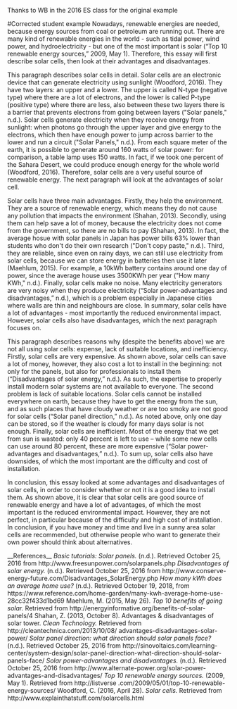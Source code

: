 Thanks to WB in the 2016 ES class for the original example

#Corrected student example 
<example>
Nowadays, renewable energies are needed, because energy sources from coal or petroleum are running out. There are many kind of renewable energies in the world - such as tidal power, wind power, and hydroelectricity - but one of the most important is solar (“Top 10 renewable energy sources,” 2009, May 1). Therefore, this essay will first describe solar cells, then look at their advantages and disadvantages.

This paragraph describes solar cells in detail. Solar cells are an electronic device that can generate electricity using sunlight (Woodford, 2016). They have two layers: an upper and a lower. The upper is called N-type (negative type) where there are a lot of electrons, and the lower is called P-type (positive type) where there are less, also between these two layers there is a barrier that prevents electrons from going between layers ("Solar panels," n.d.). Solar cells generate electricity when they receive energy from sunlight: when photons go through the upper layer and give energy to the electrons, which then have enough power to jump across barrier to the lower and run a circuit ("Solar Panels," n.d.). From each square meter of the earth, it is possible to generate around 160 watts of solar power: for comparison, a table lamp uses 150 watts. In fact, if we took one percent of the Sahara Desert, we could produce enough energy for the whole world (Woodford, 2016). Therefore, solar cells are a very useful source of renewable energy. The next paragraph will look at the advantages of solar cell.

Solar cells have three main advantages. Firstly, they help the environment. They are a source of renewable energy, which means they do not cause any pollution that impacts the environment (Shahan, 2013). Secondly, using them can help save a lot of money, because the electricity does not come from the government, so there are no bills to pay (Shahan, 2013). In fact, the average hosue with solar panels in Japan has power bills 63% lower than students who don't do their own research ("Don't copy paste," n.d.). Third, they are reliable, since even on rainy days, we can still use electricity from solar cells, because we can store energy in batteries then use it later (Maehlum, 2015). For example, a 10kWh battery contains around one day of power, since the average house uses 3500KWh per year ("How many KWh," n.d.). Finally, solar cells make no noise. Many electricity generators are very noisy when they produce electricity (“Solar power-advantages and disadvantages,” n.d.), which is a problem especially in Japanese cities where walls are thin and neighbours are close. In summary, solar cells have a lot of advantages - most importantly the reduced environmental impact. However, solar cells also have disadvantages, which the next paragraph focuses on. 

This paragraph describes reasons why (despite the benefits above) we are not all using solar cells: expense, lack of suitable locations, and inefficiency. Firstly, solar cells are very expensive. As shown above, solar cells can save a lot of money, however, they also cost a lot to install in the beginning: not only for the panels, but also for professionals to install them (“Disadvantages of solar energy,” n.d.). As such, the expertise to properly install modern solar systems are not available to everyone. The second problem is lack of suitable locations. Solar cells cannot be installed everywhere on earth, because they have to get the energy from the sun, and as such places that have cloudy weather or are too smoky are not good for solar cells (“Solar panel direction,” n.d.). As noted above, only one day can be stored, so if the weather is cloudy for many days solar is not enough. Finally, solar cells are inefficient. Most of the energy that we get from sun is wasted: only 40 percent is left to use – while some new cells can use around 80 percent, these are more expensive (“Solar power-advantages and disadvantages,” n.d.). To sum up, solar cells also have downsides, of which the most important are the difficulty and cost of installation.

In conclusion, this essay looked at some advantages and disadvantages of solar cells, in order to consider whether or not it is a good idea to install them. As shown above, it is clear that solar cells are good source of renewable energy and have a lot of advantages, of which the most important is the reduced environmental impact. However, they are not perfect, in particular because of the difficulty and high cost of installation. In conclusion, if you have money and time and live in a sunny area solar cells are recommended, but otherwise people who want to generate their own power should think about alternatives. 

</example>
__References__
<em>Basic tutorials: Solar panels.</em> (n.d.). Retrieved October 25, 2016 from http://www.freesunpower.com/solarpanels.php
<em>Disadvantages of solar energy.</em> (n.d.). Retrieved October 25, 2016 from http://www.conserve-energy-future.com/Disadvantages_SolarEnergy.php
<em>How many kWh does an average home use?</em> (n.d.). Retrieved October 19, 2018, from https://www.reference.com/home-garden/many-kwh-average-home-use-28cc32f433d1bd69
Maehlum, M. (2015, May 26). <em>Top 10 benefits of going solar.</em> Retrieved from http://energyinformative.org/benefits-of-solar-panels/4
Shahan, Z. (2013, October 8). Advantages & disadvantages of solar tower. <em>Clean Technology.</em> Retrieved from http://cleantechnica.com/2013/10/08/
advantages-disadvantages-solar-power/
<em>Solar panel direction: what direction should solar panels face?</em> (n.d.). Retrieved October 25, 2016 from http://sinovoltaics.com/learning-center/system-design/solar-panel-direction-what-direction-should-solar-panels-face/
<em>Solar power-advantages and disadvantages.</em> (n.d.). Retrieved October 25, 2016 from http://www.alternate-power.org/solar-power-advantages-and-disadvantages/
<em>Top 10 renewable energy sources.</em> (2009, May 1). Retrieved from http://listverse
.com/2009/05/01/top-10-renewable-energy-sources/
Woodford, C. (2016, April 28).<em> Solar cells.</em> Retrieved from http://www.explainthatstuff.com/solarcells.html